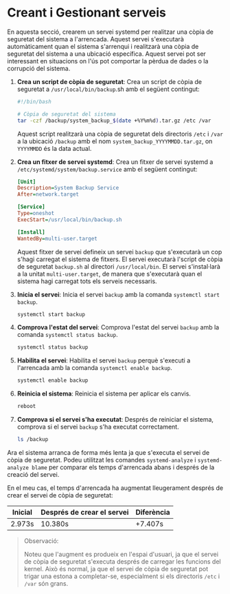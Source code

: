 # Creant i Gestionant serveis

En aquesta secció, crearem un servei systemd per realitzar una còpia de seguretat del sistema a l'arrencada. Aquest servei s'executarà automàticament quan el sistema s'arrenqui i realitzarà una còpia de seguretat del sistema a una ubicació específica. Aquest servei pot ser interessant en situacions on l'ús pot comportar la pèrdua de dades o la corrupció del sistema.

1. **Crea un script de còpia de seguretat**: Crea un script de còpia de seguretat a `/usr/local/bin/backup`.sh amb el següent contingut:

    ```bash
    #!/bin/bash

    # Còpia de seguretat del sistema
    tar -czf /backup/system_backup_$(date +%Y%m%d).tar.gz /etc /var
    ```

    Aquest script realitzarà una còpia de seguretat dels directoris `/etc` i `/var` a la ubicació `/backup` amb el nom `system_backup_YYYYMMDD.tar.gz`, on `YYYYMMDD` és la data actual.

2. **Crea un fitxer de servei systemd**: Crea un fitxer de servei systemd a `/etc/systemd/system/backup.service` amb el següent contingut:

    ```ini
    [Unit]
    Description=System Backup Service
    After=network.target

    [Service]
    Type=oneshot
    ExecStart=/usr/local/bin/backup.sh

    [Install]
    WantedBy=multi-user.target
    ```

    Aquest fitxer de servei defineix un servei `backup` que s'executarà un cop s'hagi carregat el sistema de fitxers. El servei executarà l'script de còpia de seguretat `backup.sh` al directori `/usr/local/bin`. El servei s'instal·larà a la unitat `multi-user.target`, de manera que s'executarà quan el sistema hagi carregat tots els serveis necessaris.

3. **Inicia el servei**: Inicia el servei `backup` amb la comanda `systemctl start backup`.

    ```bash
    systemctl start backup
    ```

4. **Comprova l'estat del servei**: Comprova l'estat del servei `backup` amb la comanda `systemctl status backup`.

    ```bash
    systemctl status backup
    ```

5. **Habilita el servei**: Habilita el servei `backup` perquè s'executi a l'arrencada amb la comanda `systemctl enable backup`.

    ```bash
    systemctl enable backup
    ```

6. **Reinicia el sistema**: Reinicia el sistema per aplicar els canvis.

    ```bash
    reboot
    ```

7. **Comprova si el servei s'ha executat**: Després de reiniciar el sistema, comprova si el servei `backup` s'ha executat correctament.

    ```bash
    ls /backup
    ```

Ara el sistema arranca de forma més lenta ja que s'executa el servei de còpia de seguretat. Podeu utilitzat les comandes `systemd-analyze` i `systemd-analyze blame` per comparar els temps d'arrencada abans i després de la creació del servei.

En el meu cas, el temps d'arrencada ha augmentat lleugerament després de crear el servei de còpia de seguretat:

|Inicial | Després de crear el servei | Diferència |
|--------|----------------------------|------------|
| 2.973s | 10.380s                    | +7.407s    |

> Observació:
> 
> Noteu que l'augment es produeix en l'espai d'usuari, ja que el servei de còpia de seguretat s'executa després de carregar les funcions del kernel. Això és normal, ja que el servei de còpia de seguretat pot trigar una estona a completar-se, especialment si els directoris `/etc` i `/var` són grans.
